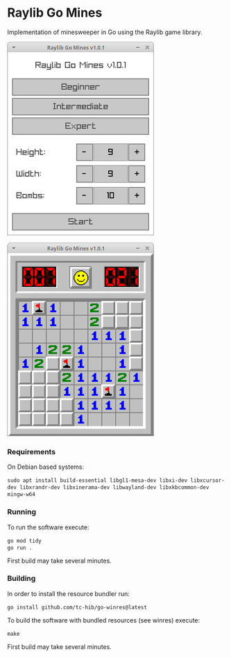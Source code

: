 # Raylib Go Mines

Implementation of minesweeper in Go using the Raylib game library.

![menu](screenshot_menu.png)

![game](screenshot_game.png)

### Requirements

On Debian based systems: 

    sudo apt install build-essential libgl1-mesa-dev libxi-dev libxcursor-dev libxrandr-dev libxinerama-dev libwayland-dev libxkbcommon-dev mingw-w64

### Running

To run the software execute:

    go mod tidy
    go run .

First build may take several minutes.

### Building

In order to install the resource bundler run:

    go install github.com/tc-hib/go-winres@latest

To build the software with bundled resources (see winres) execute:

    make

First build may take several minutes.